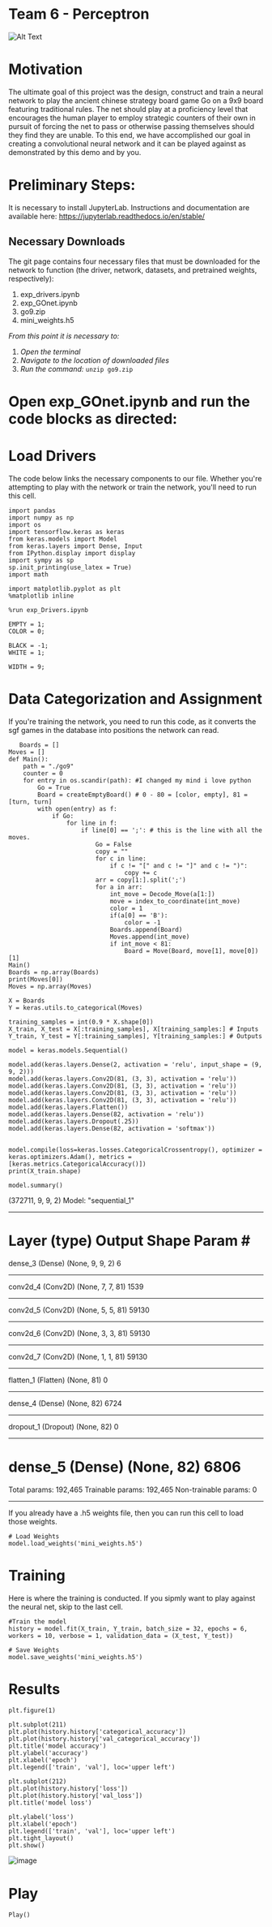 # Team 6 - Perceptron

![Alt Text](ezgif-6-85ba56436fb9.gif)

# Motivation
The ultimate goal of this project was the design, construct and train a neural network to play the ancient chinese strategy board game Go on a 9x9 board featuring traditional rules. The net should play at a proficiency level that encourages the human player to employ strategic counters of their own in pursuit of forcing the net to pass or otherwise passing themselves should they find they are unable. To this end, we have accomplished our goal in creating a convolutional neural network and it can be played against as demonstrated by this demo and by you. 

# Preliminary Steps:

It is necessary to install JupyterLab. Instructions and documentation are available here: https://jupyterlab.readthedocs.io/en/stable/

## Necessary Downloads

The git page contains four necessary files that must be downloaded for the network to function (the driver, network, datasets, and pretrained weights, respectively):
  1. exp_drivers.ipynb
  2. exp_GOnet.ipynb
  3. go9.zip
  4. mini_weights.h5

*From this point it is necessary to:*
  1. *Open the terminal*
  2. *Navigate to the location of downloaded files*
  3. *Run the command:*
   ```unzip go9.zip```
   
 # Open exp_GOnet.ipynb and run the code blocks as directed:
 
 # Load Drivers
 The code below links the necessary components to our file. Whether you're attempting to play with the network or train the network, you'll need to run this cell.
 ```#necessary imports
import pandas
import numpy as np
import os
import tensorflow.keras as keras
from keras.models import Model
from keras.layers import Dense, Input
from IPython.display import display
import sympy as sp
sp.init_printing(use_latex = True)
import math

import matplotlib.pyplot as plt
%matplotlib inline

%run exp_Drivers.ipynb

EMPTY = 1;
COLOR = 0;

BLACK = -1;
WHITE = 1;

WIDTH = 9;
```
# Data Categorization and Assignment 
If you're training the network, you need to run this code, as it converts the sgf games in the database into positions the network can read.
```
   Boards = []
Moves = []
def Main():
    path = "./go9"
    counter = 0
    for entry in os.scandir(path): #I changed my mind i love python
        Go = True
        Board = createEmptyBoard() # 0 - 80 = [color, empty], 81 = [turn, turn]
        with open(entry) as f:
            if Go:
                for line in f:
                    if line[0] == ';': # this is the line with all the moves.
                        Go = False
                        copy = ""
                        for c in line:
                            if c != "[" and c != "]" and c != ")":
                                copy += c
                        arr = copy[1:].split(';')
                        for a in arr:
                            int_move = Decode_Move(a[1:])
                            move = index_to_coordinate(int_move)
                            color = 1
                            if(a[0] == 'B'):
                                color = -1
                            Boards.append(Board)
                            Moves.append(int_move)
                            if int_move < 81:
                                Board = Move(Board, move[1], move[0])[1]
Main()
Boards = np.array(Boards)
print(Moves[0])
Moves = np.array(Moves)
```
```
X = Boards
Y = keras.utils.to_categorical(Moves)

training_samples = int(0.9 * X.shape[0])
X_train, X_test = X[:training_samples], X[training_samples:] # Inputs
Y_train, Y_test = Y[:training_samples], Y[training_samples:] # Outputs
```

```
model = keras.models.Sequential()

model.add(keras.layers.Dense(2, activation = 'relu', input_shape = (9, 9, 2)))
model.add(keras.layers.Conv2D(81, (3, 3), activation = 'relu'))
model.add(keras.layers.Conv2D(81, (3, 3), activation = 'relu'))
model.add(keras.layers.Conv2D(81, (3, 3), activation = 'relu'))
model.add(keras.layers.Conv2D(81, (3, 3), activation = 'relu'))
model.add(keras.layers.Flatten())
model.add(keras.layers.Dense(82, activation = 'relu'))
model.add(keras.layers.Dropout(.25))
model.add(keras.layers.Dense(82, activation = 'softmax'))


model.compile(loss=keras.losses.CategoricalCrossentropy(), optimizer = keras.optimizers.Adam(), metrics = [keras.metrics.CategoricalAccuracy()])
print(X_train.shape)

model.summary()
```
(372711, 9, 9, 2)
Model: "sequential_1"
_________________________________________________________________
Layer (type)                 Output Shape              Param #   
=================================================================
dense_3 (Dense)              (None, 9, 9, 2)           6         
_________________________________________________________________
conv2d_4 (Conv2D)            (None, 7, 7, 81)          1539      
_________________________________________________________________
conv2d_5 (Conv2D)            (None, 5, 5, 81)          59130     
_________________________________________________________________
conv2d_6 (Conv2D)            (None, 3, 3, 81)          59130     
_________________________________________________________________
conv2d_7 (Conv2D)            (None, 1, 1, 81)          59130     
_________________________________________________________________
flatten_1 (Flatten)          (None, 81)                0         
_________________________________________________________________
dense_4 (Dense)              (None, 82)                6724      
_________________________________________________________________
dropout_1 (Dropout)          (None, 82)                0         
_________________________________________________________________
dense_5 (Dense)              (None, 82)                6806      
=================================================================
Total params: 192,465
Trainable params: 192,465
Non-trainable params: 0
_________________________________________________________________

If you already have a .h5 weights file, then you can run this cell to load those weights.

```
# Load Weights
model.load_weights('mini_weights.h5')
```
# Training
Here is where the training is conducted. If you sipmly want to play against the neural net, skip to the last cell.
```
#Train the model
history = model.fit(X_train, Y_train, batch_size = 32, epochs = 6, workers = 10, verbose = 1, validation_data = (X_test, Y_test))
```
```
# Save Weights
model.save_weights('mini_weights.h5')
```

# Results
```
plt.figure(1)

plt.subplot(211)
plt.plot(history.history['categorical_accuracy'])
plt.plot(history.history['val_categorical_accuracy'])
plt.title('model accuracy')
plt.ylabel('accuracy')
plt.xlabel('epoch')
plt.legend(['train', 'val'], loc='upper left')

plt.subplot(212)
plt.plot(history.history['loss'])
plt.plot(history.history['val_loss'])
plt.title('model loss') 

plt.ylabel('loss')
plt.xlabel('epoch')
plt.legend(['train', 'val'], loc='upper left')
plt.tight_layout()
plt.show()
```
![image](https://user-images.githubusercontent.com/74555083/116799267-88776900-aabd-11eb-833b-43e4417c0b18.png)

# Play
```
Play()
```

